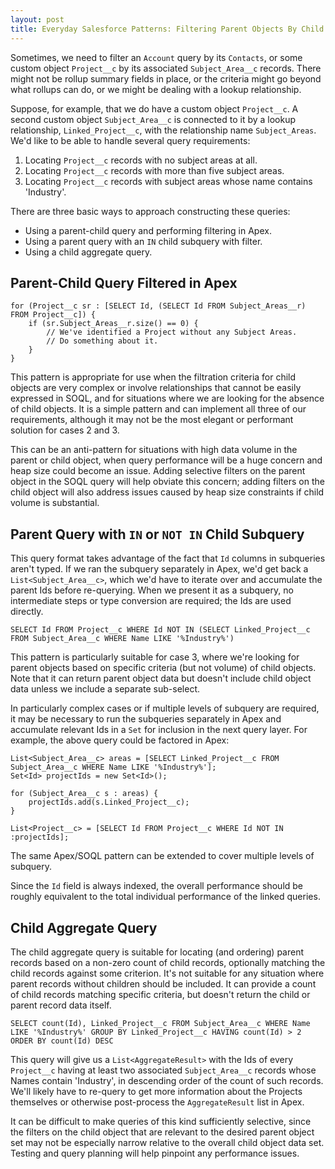 ```yaml
---
layout: post
title: Everyday Salesforce Patterns: Filtering Parent Objects By Child Objects 
---
```


Sometimes, we need to filter an `Account` query by its `Contacts`, or some custom object `Project__c` by its associated `Subject_Area__c` records. There might not be rollup summary fields in place, or the criteria might go beyond what rollups can do, or we might be dealing with a lookup relationship. 

Suppose, for example, that we do have a custom object `Project__c`. A second custom object `Subject_Area__c` is connected to it by a lookup relationship, `Linked_Project__c`, with the relationship name `Subject_Areas`. We'd like to be able to handle several query requirements:

 1. Locating `Project__c` records with no subject areas at all.
 1. Locating `Project__c` records with more than five subject areas.
 1. Locating `Project__c` records with subject areas whose name contains 'Industry'.

 There are three basic ways to approach constructing these queries: 

 - Using a parent-child query and performing filtering in Apex.
 - Using a parent query with an `IN` child subquery with filter.
 - Using a child aggregate query.

## Parent-Child Query Filtered in Apex

    for (Project__c sr : [SELECT Id, (SELECT Id FROM Subject_Areas__r) FROM Project__c]) {
        if (sr.Subject_Areas__r.size() == 0) {
            // We've identified a Project without any Subject Areas.
            // Do something about it.
        }
    }

This pattern is appropriate for use when the filtration criteria for child objects are very complex or involve relationships that cannot be easily expressed in SOQL, and for situations where we are looking for the absence of child objects. It is a simple pattern and can implement all three of our requirements, although it may not be the most elegant or performant solution for cases 2 and 3.

This can be an anti-pattern for situations with high data volume in the parent or child object, when query performance will be a huge concern and heap size could become an issue. Adding selective filters on the parent object in the SOQL query will help obviate this concern; adding filters on the child object will also address issues caused by heap size constraints if child volume is substantial.

## Parent Query with `IN` or `NOT IN` Child Subquery

This query format takes advantage of the fact that `Id` columns in subqueries aren't typed. If we ran the subquery separately in Apex, we'd get back a `List<Subject_Area__c>`, which we'd have to iterate over and accumulate the parent Ids before re-querying. When we present it as a subquery, no intermediate steps or type conversion are required; the Ids are used directly.

    SELECT Id FROM Project__c WHERE Id NOT IN (SELECT Linked_Project__c FROM Subject_Area__c WHERE Name LIKE '%Industry%')

This pattern is particularly suitable for case 3, where we're looking for parent objects based on specific criteria (but not volume) of child objects. Note that it can return parent object data but doesn't include child object data unless we include a separate sub-select.

In particularly complex cases or if multiple levels of subquery are required, it may be necessary to run the subqueries separately in Apex and accumulate relevant Ids in a `Set` for inclusion in the next query layer. For example, the above query could be factored in Apex:

    List<Subject_Area__c> areas = [SELECT Linked_Project__c FROM Subject_Area__c WHERE Name LIKE '%Industry%'];
    Set<Id> projectIds = new Set<Id>();

    for (Subject_Area__c s : areas) {
        projectIds.add(s.Linked_Project__c);
    }

    List<Project__c> = [SELECT Id FROM Project__c WHERE Id NOT IN :projectIds];

The same Apex/SOQL pattern can be extended to cover multiple levels of subquery. 

Since the `Id` field is always indexed, the overall performance should be roughly equivalent to the total individual performance of the linked queries.

## Child Aggregate Query

The child aggregate query is suitable for locating (and ordering) parent records based on a non-zero count of child records, optionally matching the child records against some criterion. It's not suitable for any situation where parent records without children should be included. It can provide a count of child records matching specific criteria, but doesn't return the child or parent record data itself.

    SELECT count(Id), Linked_Project__c FROM Subject_Area__c WHERE Name LIKE '%Industry%' GROUP BY Linked_Project__c HAVING count(Id) > 2 ORDER BY count(Id) DESC

This query will give us a `List<AggregateResult>` with the Ids of every `Project__c` having at least two associated `Subject_Area__c` records whose Names contain 'Industry', in descending order of the count of such records. We'll likely have to re-query to get more information about the Projects themselves or otherwise post-process the `AggregateResult` list in Apex.

It can be difficult to make queries of this kind sufficiently selective, since the filters on the child object that are relevant to the desired parent object set may not be especially narrow relative to the overall child object data set. Testing and query planning will help pinpoint any performance issues.